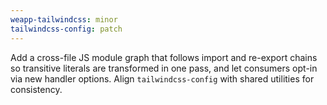 ```yaml
---
weapp-tailwindcss: minor
tailwindcss-config: patch
---
```


Add a cross-file JS module graph that follows import and re-export chains so transitive literals are transformed in one pass, and let consumers opt-in via new handler options. Align `tailwindcss-config` with shared utilities for consistency.
